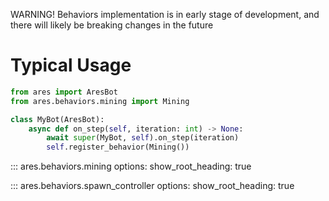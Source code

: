 WARNING! Behaviors implementation is in early stage of development, and there
will likely be breaking changes in the future

# Typical Usage
```py
from ares import AresBot
from ares.behaviors.mining import Mining

class MyBot(AresBot):
    async def on_step(self, iteration: int) -> None:
        await super(MyBot, self).on_step(iteration)
        self.register_behavior(Mining())
```

::: ares.behaviors.mining
    options:
        show_root_heading: true

::: ares.behaviors.spawn_controller
    options:
        show_root_heading: true
